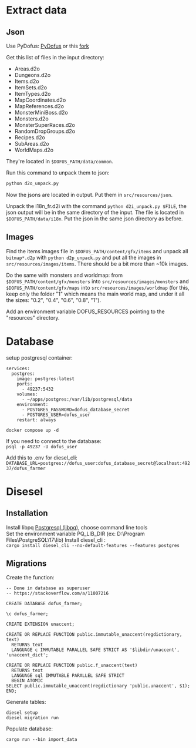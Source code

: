 # Extract data
## Json
Use PyDofus: [PyDofus](https://github.com/balciseri/PyDofus) or this [fork](https://github.com/GurixD/PyDofus)

Get this list of files in the input directory:
- Areas.d2o
- Dungeons.d2o
- Items.d2o
- ItemSets.d2o
- ItemTypes.d2o
- MapCoordinates.d2o
- MapReferences.d2o
- MonsterMiniBoss.d2o
- Monsters.d2o
- MonsterSuperRaces.d2o
- RandomDropGroups.d2o
- Recipes.d2o
- SubAreas.d2o
- WorldMaps.d2o

They're located in ```$DOFUS_PATH/data/common```.  
  
Run this command to unpack them to json:
```bash
python d2o_unpack.py
```
Now the jsons are located in output. Put them in ```src/resources/json```.

Unpack the i18n_fr.d2i with the command ```python d2i_unpack.py $FILE```, the json output will be in the same directory of the input. The file is located in ```$DOFUS_PATH/data/i18n```. Put the json in the same json directory as before.

## Images
Find the items images file in ```$DOFUS_PATH/content/gfx/items``` and unpack all ```bitmap*.d2p``` with ```python d2p_unpack.py``` and put all the images in ```src/resources/images/items```. There should be a bit more than ~10k images.  
  
Do the same with monsters and worldmap: from ```$DOFUS_PATH/content/gfx/monsters``` into ```src/resources/images/monsters``` and ```$DOFUS_PATH/content/gfx/maps``` into ```src/resources/images/worldmap``` (for this, keep only the folder "1" which means the main world map, and under it all the sizes: "0.2", "0.4", "0.6", "0.8", "1").

Add an environment variable DOFUS_RESOURCES pointing to the "resources" directory.

# Database
setup postgresql container:
```docker-compose
services:
  postgres:
    image: postgres:latest
    ports:
      - 49237:5432
    volumes:
      - ~/apps/postgres:/var/lib/postgresql/data
    environment:
      - POSTGRES_PASSWORD=dofus_database_secret
      - POSTGRES_USER=dofus_user
    restart: always
```
```docker compose up -d```  
  
If you need to connect to the database:  
```psql -p 49237 -U dofus_user``` 

Add this to .env for diesel_cli:
```DATABASE_URL=postgres://dofus_user:dofus_database_secret@localhost:49237/dofus_farmer```

# Disesel
## Installation
Install libpq [Postgresql (libpq)](https://www.enterprisedb.com/downloads/postgres-postgresql-downloads), choose command line tools  
Set the environment variable PQ_LIB_DIR (ex: D:\Program Files\PostgreSQL\17\lib)
Install diesel_cli :  
```cargo install diesel_cli --no-default-features --features postgres```

## Migrations
Create the function:  
```
-- Done in database as superuser
-- https://stackoverflow.com/a/11007216 

CREATE DATABASE dofus_farmer;

\c dofus_farmer;

CREATE EXTENSION unaccent;

CREATE OR REPLACE FUNCTION public.immutable_unaccent(regdictionary, text)
  RETURNS text
  LANGUAGE c IMMUTABLE PARALLEL SAFE STRICT AS '$libdir/unaccent', 'unaccent_dict';

CREATE OR REPLACE FUNCTION public.f_unaccent(text)
  RETURNS text
  LANGUAGE sql IMMUTABLE PARALLEL SAFE STRICT
  BEGIN ATOMIC
SELECT public.immutable_unaccent(regdictionary 'public.unaccent', $1);
END;
```
  
Generate tables:  
```
diesel setup
diesel migration run
```  
Populate database:
```
cargo run --bin import_data
```